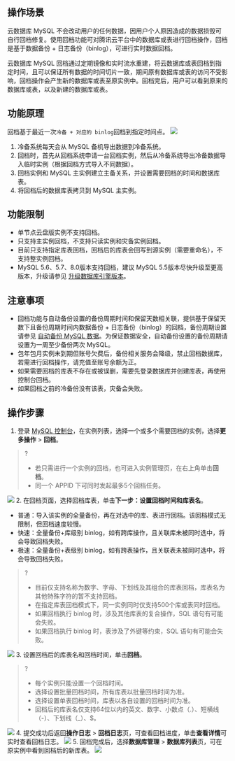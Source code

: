 ## 操作场景
云数据库 MySQL 不会改动用户的任何数据，因用户个人原因造成的数据损毁可自行回档修复。使用回档功能可对腾讯云平台中的数据库或表进行回档操作，回档是基于数据备份 + 日志备份（binlog），可进行实时数据回档。

云数据库 MySQL 回档通过定期镜像和实时流水重建，将云数据库或表回档到指定时间，且可以保证所有数据的时间切片一致，期间原有数据库或表的访问不受影响，回档操作会产生新的数据库或表至原实例中。回档完后，用户可以看到原来的数据库或表，以及新建的数据库或表。

## 功能原理
回档基于最近一次`冷备 + 对应的 binlog`回档到指定时间点。
![](https://main.qcloudimg.com/raw/89ab32296ba576cf8e087d760b5a8109.png)
1. 冷备系统每天会从 MySQL 备机导出数据到冷备系统。
2. 回档时，首先从回档系统申请一台回档实例，然后从冷备系统导出冷备数据导入临时实例（根据回档方式导入不同数据）。
3. 回档实例和 MySQL 主实例建立主备关系，并设置需要回档的时间和数据库表。
4. 将回档后的数据库表拷贝到 MySQL 主实例。

## 功能限制
- 单节点云盘版实例不支持回档。
- 只支持主实例回档，不支持只读实例和灾备实例回档。
- 目前只支持指定库表回档，回档后的库表会回写到源实例（需要重命名），不支持整实例回档。
- MySQL 5.6、5.7、8.0版本支持回档，建议 MySQL 5.5版本尽快升级至更高版本，升级请参见 [升级数据库引擎版本](https://cloud.tencent.com/document/product/236/8126)。

## 注意事项
- 回档功能与自动备份设置的备份周期时间和保留天数相关联，提供基于保留天数下且备份周期时间内数据备份 + 日志备份（binlog）的回档，备份周期设置请参见 [自动备份 MySQL 数据](https://cloud.tencent.com/document/product/236/35172#.E8.87.AA.E5.8A.A8.E5.A4.87.E4.BB.BD-mysql-.E6.95.B0.E6.8D.AE)。为保证数据安全，自动备份设置的备份周期请设置为一周至少备份两次 MySQL。
- 包年包月实例未到期但账号欠费后，备份相关服务会降级，禁止回档数据库，若需进行回档操作，请充值至账号余额为正。
- 如果需要回档的库表不存在或被误删，需要先登录数据库并创建库表，再使用控制台回档。
- 如果回档之前的冷备份没有该表，灾备会失败。

## 操作步骤
1. 登录 [MySQL 控制台](https://console.cloud.tencent.com/cdb)，在实例列表，选择一个或多个需要回档的实例，选择**更多操作** > **回档**。
>?
>- 若只需进行一个实例的回档，也可进入实例管理页，在右上角单击**回档**。
>- 同一个 APPID 下可同时发起最多5个回档任务。
>
![](https://main.qcloudimg.com/raw/ee9440032785438f46060b2d43ca16d0.png)
2. 在回档页面，选择回档库表，单击**下一步：设置回档时间和库表名**。
   - 	普通：导入该实例的全量备份，再在对选中的库、表进行回档。该回档模式无限制，但回档速度较慢。
   - 	快速：全量备份+库级别 binlog，如有跨库操作，且关联库未被同时选中，将会导致回档失败。
   - 	极速：全量备份+表级别 binlog，如有跨表操作，且关联表未被同时选中，将会导致回档失败。
>?
>- 目前仅支持名称为数字、字母、下划线及其组合的库表回档，库表名为其他特殊字符的暂不支持回档。
>- 在指定库表回档模式下，同一实例同时仅支持500个库或表同时回档。
>- 如果回档执行 binlog 时，涉及其他库表的复合操作，SQL 语句有可能会失败。
>- 如果回档执行 binlog 时，表涉及了外键等约束，SQL 语句有可能会失败。
>
![](https://main.qcloudimg.com/raw/1ea31363efa67c871e6738e605faebc9.png)
3. 设置回档后的库表名和回档时间，单击**回档**。
>?
>- 每个实例只能设置一个回档时间。
> - 选择设置批量回档时间，所有库表以批量回档时间为准。
> - 选择设置单表回档时间，库表以各自设置的回档时间为准。
>- 回档后的库表名仅支持64位以内的英文、数字、小数点（.）、短横线（-）、下划线（\_）、$。
>
![](https://main.qcloudimg.com/raw/43ee6ee37fe3d2025494fdff820d557a.png)
4. 提交成功后返回**操作日志** > **回档日志**页，可查看回档进度，单击**查看详情**可实时查看回档日志。
![](https://main.qcloudimg.com/raw/a49e8537328cad0df7d0039ea089c7e3.png)
5. 回档完成后，选择**数据库管理** > **数据库列表**页，可在原实例中看到回档后的新库表。
![](https://main.qcloudimg.com/raw/823012d8e76bcb28a09d246579fcc969.png)








